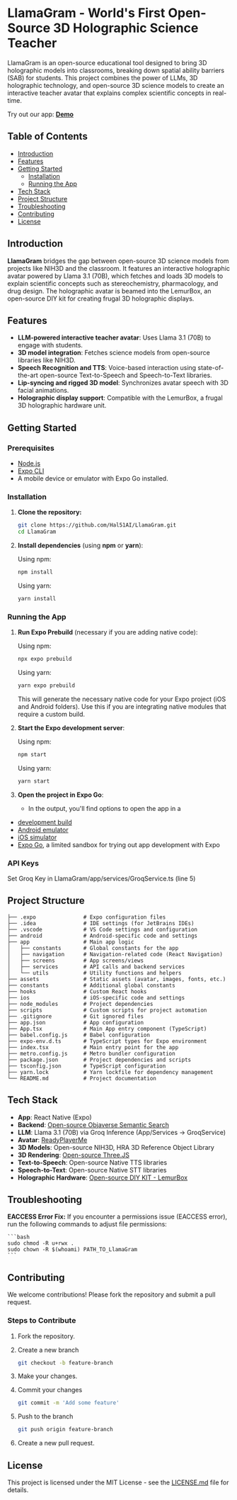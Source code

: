 # LlamaGram - World's First Open-Source 3D Holographic Science Teacher

LlamaGram is an open-source educational tool designed to bring 3D holographic models into classrooms, breaking down spatial ability barriers (SAB) for students. This project combines the power of LLMs, 3D holographic technology, and open-source 3D science models to create an interactive teacher avatar that explains complex scientific concepts in real-time.

Try out our app: **[Demo](https://drive.google.com/file/d/1NIrYcJn5Ly_EsVQm-wn0kmn7yj0MmtHE/view?usp=sharing)**

## Table of Contents

- [Introduction](#introduction)
- [Features](#features)
- [Getting Started](#getting-started)
  - [Installation](#installation)
  - [Running the App](#running-the-app)
- [Tech Stack](#tech-stack)
- [Project Structure](#project-structure)
- [Troubleshooting](#troubleshooting)
- [Contributing](#contributing)
- [License](#license)

## Introduction

**LlamaGram** bridges the gap between open-source 3D science models from projects like NIH3D and the classroom. It features an interactive holographic avatar powered by Llama 3.1 (70B), which fetches and loads 3D models to explain scientific concepts such as stereochemistry, pharmacology, and drug design. The holographic avatar is beamed into the LemurBox, an open-source DIY kit for creating frugal 3D holographic displays.

## Features

- **LLM-powered interactive teacher avatar**: Uses Llama 3.1 (70B) to engage with students.
- **3D model integration**: Fetches science models from open-source libraries like NIH3D.
- **Speech Recognition and TTS**: Voice-based interaction using state-of-the-art open-source Text-to-Speech and Speech-to-Text libraries.
- **Lip-syncing and rigged 3D model**: Synchronizes avatar speech with 3D facial animations.
- **Holographic display support**: Compatible with the LemurBox, a frugal 3D holographic hardware unit.

## Getting Started

### Prerequisites

- [Node.js](https://nodejs.org/en/)
- [Expo CLI](https://docs.expo.dev/get-started/installation/)
- A mobile device or emulator with Expo Go installed.

### Installation

1. **Clone the repository:**

    ```bash
    git clone https://github.com/Hal51AI/LlamaGram.git
    cd LlamaGram
    ```

2. **Install dependencies** (using **npm** or **yarn**):

    Using npm:

    ```bash
    npm install
    ```

    Using yarn:

    ```bash
    yarn install
    ```

### Running the App

1. **Run Expo Prebuild** (necessary if you are adding native code):

    Using npm:

    ```bash
    npx expo prebuild
    ```

    Using yarn:

    ```bash
    yarn expo prebuild
    ```

    This will generate the necessary native code for your Expo project (iOS and Android folders). Use this if you are integrating native modules that require a custom build.

2. **Start the Expo development server**:

    Using npm:

    ```bash
    npm start
    ```

    Using yarn:

    ```bash
    yarn start
    ```

3. **Open the project in Expo Go**:

    - In the output, you'll find options to open the app in a

- [development build](https://docs.expo.dev/develop/development-builds/introduction/)
- [Android emulator](https://docs.expo.dev/workflow/android-studio-emulator/)
- [iOS simulator](https://docs.expo.dev/workflow/ios-simulator/)
- [Expo Go](https://expo.dev/go), a limited sandbox for trying out app development with Expo

### API Keys

Set Groq Key in LlamaGram/app/services/GroqService.ts (line 5)

## Project Structure

    ├── .expo               # Expo configuration files
    ├── .idea               # IDE settings (for JetBrains IDEs)
    ├── .vscode             # VS Code settings and configuration
    ├── android             # Android-specific code and settings
    ├── app                 # Main app logic
    │   ├── constants       # Global constants for the app
    │   ├── navigation      # Navigation-related code (React Navigation)
    │   ├── screens         # App screens/views
    │   ├── services        # API calls and backend services
    │   └── utils           # Utility functions and helpers
    ├── assets              # Static assets (avatar, images, fonts, etc.)
    ├── constants           # Additional global constants
    ├── hooks               # Custom React hooks
    ├── ios                 # iOS-specific code and settings
    ├── node_modules        # Project dependencies
    ├── scripts             # Custom scripts for project automation
    ├── .gitignore          # Git ignored files
    ├── app.json            # App configuration
    ├── App.tsx             # Main App entry component (TypeScript)
    ├── babel.config.js     # Babel configuration
    ├── expo-env.d.ts       # TypeScript types for Expo environment
    ├── index.tsx           # Main entry point for the app
    ├── metro.config.js     # Metro bundler configuration
    ├── package.json        # Project dependencies and scripts
    ├── tsconfig.json       # TypeScript configuration
    ├── yarn.lock           # Yarn lockfile for dependency management
    └── README.md           # Project documentation

## Tech Stack

- **App**: React Native (Expo)
- **Backend**: [Open-source Objaverse Semantic Search](https://github.com/Hal51AI/ObjaverseSemanticSearch)
- **LLM**: Llama 3.1 (70B) via Groq Inference (App/Services -> GroqService)
- **Avatar**: [ReadyPlayerMe](https://readyplayer.me/)
- **3D Models**: Open-source NIH3D, HRA 3D Reference Object Library
- **3D Rendering**: [Open-source Three.JS](https://github.com/Hal51AI/three-gltf-viewer)
- **Text-to-Speech**: Open-source Native TTS libraries
- **Speech-to-Text**: Open-source Native STT libraries
- **Holographic Hardware**: [Open-source DIY KIT - LemurBox](https://d3b22vktv1fs1m.cloudfront.net/assets/stl_files.zip)

## Troubleshooting

**EACCESS Error Fix:** If you encounter a permissions issue (EACCESS error), run the following commands to adjust file permissions:

    ```bash
    sudo chmod -R u+rwx .
    sudo chown -R $(whoami) PATH_TO_LlamaGram
    ```

## Contributing

We welcome contributions! Please fork the repository and submit a pull request.

### Steps to Contribute

1. Fork the repository.

2. Create a new branch
    ```bash
    git checkout -b feature-branch
    ```

3. Make your changes.

4. Commit your changes

    ```bash
    git commit -m 'Add some feature'
    ```
5. Push to the branch

    ```bash
    git push origin feature-branch
    ```

6. Create a new pull request.

## License

This project is licensed under the MIT License - see the [LICENSE.md](LICENSE.md) file for details.
